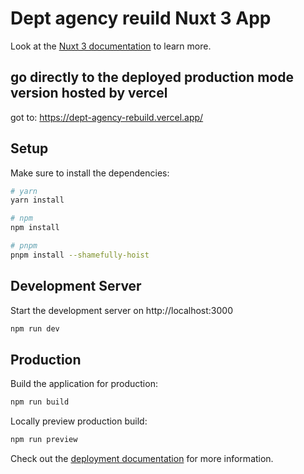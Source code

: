 # Dept agency reuild Nuxt 3 App

Look at the [Nuxt 3 documentation](https://nuxt.com/docs/getting-started/introduction) to learn more.

## go directly to the deployed production mode version hosted by vercel

got to: https://dept-agency-rebuild.vercel.app/



## Setup

Make sure to install the dependencies:

```bash
# yarn
yarn install

# npm
npm install

# pnpm
pnpm install --shamefully-hoist
```

## Development Server

Start the development server on http://localhost:3000

```bash
npm run dev
```

## Production

Build the application for production:

```bash
npm run build
```

Locally preview production build:

```bash
npm run preview
```

Check out the [deployment documentation](https://nuxt.com/docs/getting-started/deployment) for more information.

